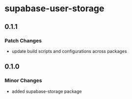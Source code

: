 # supabase-user-storage

## 0.1.1

### Patch Changes

- update build scripts and configurations across packages

## 0.1.0

### Minor Changes

- added supabase-storage package
